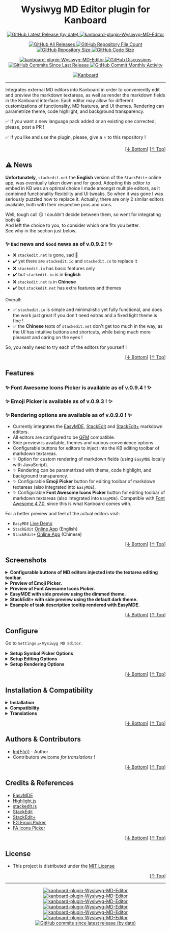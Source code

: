 <h1 name="user-content-readme-top" align="center">Wysiwyg MD Editor plugin for Kanboard</h1>

<p align="center">
    <a href="https://github.com/imfx77/kanboard-plugin-Wysiwyg-MD-Editor/releases">
        <img src="https://img.shields.io/github/v/release/imfx77/kanboard-plugin-Wysiwyg-MD-Editor?style=for-the-badge&color=brightgreen" alt="GitHub Latest Release (by date)" title="GitHub Latest Release (by date)">
    </a>
    <a href="https://github.com/imfx77/kanboard-plugin-Wysiwyg-MD-Editor/blob/master/LICENSE" title="Read License">
        <img src="https://img.shields.io/github/license/imfx77/kanboard-plugin-Wysiwyg-MD-Editor?style=for-the-badge" alt="kanboard-plugin-Wysiwyg-MD-Editor">
    </a>
</p>
<p align="center">
    <a href="https://github.com/imfx77/kanboard-plugin-Wysiwyg-MD-Editor/releases">
        <img src="https://img.shields.io/github/downloads/imfx77/kanboard-plugin-Wysiwyg-MD-Editor/total?style=for-the-badge&color=orange" alt="GitHub All Releases" title="GitHub All Downloads">
    </a>
    <a href="https://github.com/imfx77/kanboard-plugin-Wysiwyg-MD-Editor/releases">
        <img src="https://img.shields.io/github/directory-file-count/imfx77/kanboard-plugin-Wysiwyg-MD-Editor?style=for-the-badge&color=orange" alt="GitHub Repository File Count" title="GitHub Repository File Count">
    </a>
    <a href="https://github.com/imfx77/kanboard-plugin-Wysiwyg-MD-Editor/releases">
        <img src="https://img.shields.io/github/repo-size/imfx77/kanboard-plugin-Wysiwyg-MD-Editor?style=for-the-badge&color=orange" alt="GitHub Repository Size" title="GitHub Repository Size">
    </a>
    <a href="https://github.com/imfx77/kanboard-plugin-Wysiwyg-MD-Editor/releases">
        <img src="https://img.shields.io/github/languages/code-size/imfx77/kanboard-plugin-Wysiwyg-MD-Editor?style=for-the-badge&color=orange" alt="GitHub Code Size" title="GitHub Code Size">
    </a>
</p>
<p align="center">
    <a href="https://github.com/imfx77/kanboard-plugin-Wysiwyg-MD-Editor/stargazers" title="View Stargazers">
        <img src="https://img.shields.io/github/stars/imfx77/kanboard-plugin-Wysiwyg-MD-Editor?logo=github&style=for-the-badge" alt="kanboard-plugin-Wysiwyg-MD-Editor">
    </a>
    <a href="https://github.com/imfx77/kanboard-plugin-Wysiwyg-MD-Editor/discussions">
        <img src="https://img.shields.io/github/discussions/imfx77/kanboard-plugin-Wysiwyg-MD-Editor?style=for-the-badge&color=blue" alt="GitHub Discussions" title="Read Discussions">
    </a>
    <a href="https://github.com/imfx77/kanboard-plugin-Wysiwyg-MD-Editor/compare">
        <img src="https://img.shields.io/github/commits-since/imfx77/kanboard-plugin-Wysiwyg-MD-Editor/latest?include_prereleases&style=for-the-badge&color=blue" alt="GitHub Commits Since Last Release" title="GitHub Commits Since Last Release">
    </a>
    <a href="https://github.com/imfx77/kanboard-plugin-Wysiwyg-MD-Editor/compare">
        <img src="https://img.shields.io/github/commit-activity/m/imfx77/kanboard-plugin-Wysiwyg-MD-Editor?style=for-the-badge&color=blue" alt="GitHub Commit Monthly Activity" title="GitHub Commit Monthly Activity">
    </a>
</p>
<p align="center">
    <a href="https://github.com/kanboard/kanboard" title="Kanboard - Kanban Project Management Software">
        <img src="https://img.shields.io/badge/Plugin%20for-kanboard-D40000?style=for-the-badge&labelColor=000000" alt="Kanboard">
    </a>
</p>

---

Integrates external MD editors into Kanboard in order to conveniently edit and preview
the markdown textareas, as well as render the markdown fields in the Kanboard interface.
Each editor may allow for different customizations of functionality, MD features, and UI themes.
Rendering can parametrize theme, code highlight, and background transparency.

✅ If you want a new language pack added or an existing one corrected, please, post a PR !

✅ If you like and use the plugin, please, give a ⭐ to this repository !

<p align="right">[<a href="#user-content-readme-bottom">&#8595; Bottom</a>] [<a href="#user-content-readme-top">&#8593; Top</a>]</p>

## ⚠️ News

**Unfortunately**, `stackedit.net` the **English** version of the `StackEdit+` online app, was eventually taken down and for good.
Adopting this editor to embed in KB was an optimal choice I made amongst multiple editors, as it combined functionality flexibility and UI tweaks.
So when it was gone I was seriously puzzled how to replace it.
Actually, there are only 2 similar editors available, both with their respective pros and cons.

Well, tough call 😏 I couldn't decide between them, so went for integrating both 😁  
And left the choice to you, to consider which one fits you better.  
See why in the section just below.

### ✨ `Bad` news and `Good` news as of v.0.9.2 ! ✨

- ❌ `stackedit.net` is gone, sad 🙁
- ✔️ yet there are `stackedit.io` and `stackedit.cn` to replace it
- ❌ `stackedit.io` has basic features only
- ✔️ but `stackedit.io` is in **English**
- ❌ `stackedit.net` is in **Chinese**
- ✔️ but `stackedit.net` has extra features and themes

Overall:
- ✅ `stackedit.io` is simple and minimalistic yet fully functional, and does the work just great if you don't need extras and a fixed light theme is fine !  
- ✅ the **Chinese** texts of `stackedit.net` don't get too much in the way, as the UI has intuitive buttons and shortcuts, while being much more pleasant and caring on the eyes !  

So, you really need to try each of the editors for yourself !

<p align="right">[<a href="#user-content-readme-bottom">&#8595; Bottom</a>] [<a href="#user-content-readme-top">&#8593; Top</a>]</p>

## Features

### ✨ Font Awesome Icons Picker is available as of v.0.9.4 ! ✨

### ✨ Emoji Picker is available as of v.0.9.3 ! ✨

### ✨ Rendering options are available as of v.0.9.0 ! ✨

- Currently integrates the [EasyMDE](https://github.com/Ionaru/easy-markdown-editor), [StackEdit](https://github.com/benweet/stackedit) and [StackEdit+](https://github.com/mafgwo/stackedit-plus) markdown editors.
- All editors are configured to be [GFM](https://github.github.com/gfm/) compatible.
- Side preview is available, themes and various convenience options.
- Configurable buttons for editors to inject into the KB editing toolbar of markdown textareas.
- ✨ Option for custom rendering of markdown fields (using `EasyMDE` locally with JavaScript).
- ✨ Rendering can be parametrized with theme, code highlight, and background transparency.
- ✨ Configurable **Emoji Picker** button for editing toolbar of markdown textareas (also integrated into `EasyMDE`).
- ✨ Configurable **Font Awesome Icons Picker** button for editing toolbar of markdown textareas (also integrated into `EasyMDE`). Compatible with [Font Awesome 4.7.0](https://fontawesome.com/v4/icons/), since this is what Kanboard comes with.

For a better preview and feel of the actual editors visit:
- `EasyMDE` [Live Demo](https://stackblitz.com/edit/easymde/?file=index.html)
- `StackEdit` [Online App](https://stackedit.io/app#) (English)
- `StackEdit+` [Online App](https://stackedit.cn/app#) (Chinese)

<p align="right">[<a href="#user-content-readme-bottom">&#8595; Bottom</a>] [<a href="#user-content-readme-top">&#8593; Top</a>]</p>

## Screenshots

<details>
<summary><strong>
Configurable buttons of MD editors injected into the textarea editing toolbar.
</strong></summary>

![textarea editing toolbar injected buttons](Assets/config/textarea-editing-toolbar-injected-buttons.png "textarea editing toolbar with injected MD editors buttons")

</details>

<details>
<summary><strong>
Preview of Emoji Picker.
</strong></summary>

![preview easymde](Screenshots/preview-picker-emoji.png "preview emoji picker")

</details>

<details>
<summary><strong>
Preview of Font Awesome Icons Picker.
</strong></summary>

![preview easymde](Screenshots/preview-picker-faicons.png "preview faicons picker")

</details>

<details>
<summary><strong>
EasyMDE with side preview using the dimmed theme.
</strong></summary>

![preview easymde](Screenshots/preview-editor-easymde.png "preview easymde")

</details>

<details>
<summary><strong>
StackEdit+ with side preview using the default dark theme.
</strong></summary>

![preview stackedit plus](Screenshots/preview-editor-stackedit-plus.png "preview stackedit plus")

</details>

<details>
<summary><strong>
Example of task description tooltip rendered with EasyMDE.
</strong></summary>

![preview tooltip render](Screenshots/preview-render-tootip.png "preview tooltip render")

</details>

<p align="right">[<a href="#user-content-readme-bottom">&#8595; Bottom</a>] [<a href="#user-content-readme-top">&#8593; Top</a>]</p>

## Configure

Go to `Settings` &#10562; `Wysiwyg MD Editor`.

<details>
<summary><strong>
Setup Symbol Picker Options
</strong></summary>
Follow the explanations to configure and preview the symbol picker(s) of your preference.

![setup symbol picker options](Screenshots/setup-options-symbol-picker.png "setup symbol picker options")

</details>

<details>
<summary><strong>
Setup Editing Options
</strong></summary>
Follow the explanations to configure and preview the MD editor(s) of your preference.

![setup editing options](Screenshots/setup-options-editing.png "setup editing options")

</details>

<details>
<summary><strong>
Setup Rendering Options
</strong></summary>
This section allows you to enable and parametrize custom rendering of markdown fields that will override the original KB display.

![setup rendering options](Screenshots/setup-options-rendering.png "setup rendering options")

</details>

<p align="right">[<a href="#user-content-readme-bottom">&#8595; Bottom</a>] [<a href="#user-content-readme-top">&#8593; Top</a>]</p>

## Installation & Compatibility

<details>
<summary><strong>Installation</strong></summary>

- Install via the **Kanboard Plugin Directory** or see [INSTALL.md](INSTALL.md)
- Read the full [**Changelog**](changelog.md "See changes") to see the latest updates

</details>
<details>
<summary><strong>Compatibility</strong></summary>

- Requires [Kanboard](https://github.com/kanboard/kanboard "Kanboard - Kanban Project Management Software") ≥`1.2.33`
- **Other Plugins & Action Plugins**
  - Can utilize the `HighlightCodeSyntax` plugin (if installed) for rendering purposes.
  - May conflict with or override the functionality of the `MarkdownPlus` plugin when the rendering option is turned on.  
- **Core Files & Templates**
  - `0` Template override
  - _No database changes_

</details>
<details>
<summary><strong>Translations</strong></summary>

- Available translations for some common languages `DE`, `ES`, `FR`, `IT`, `PT`, `RU` - yet, they are _mechanically translated using Google Translate_ !
- _Translation for `en_US` is the default_ if there is no translation pack for the user selected language in KB.
- The actual UI language of the editors is fixed (either **English** or **Chinese**), and **`no translations`** are available for them.

</details>

<p align="right">[<a href="#user-content-readme-bottom">&#8595; Bottom</a>] [<a href="#user-content-readme-top">&#8593; Top</a>]</p>

## Authors & Contributors

- [Im[F(x)]](https://github.com/imfx77) - Author
- Contributors welcome _for translations_ !

<p align="right">[<a href="#user-content-readme-bottom">&#8595; Bottom</a>] [<a href="#user-content-readme-top">&#8593; Top</a>]</p>

## Credits & References

- [EasyMDE](https://github.com/Ionaru/easy-markdown-editor)
- [Highlight.js](https://github.com/highlightjs/highlight.js)
- [stackedit.js](https://github.com/benweet/stackedit.js)
- [StackEdit](https://github.com/benweet/stackedit)
- [StackEdit+](https://github.com/mafgwo/stackedit-plus)
- [FG Emoji Picker](https://github.com/woody180/vanilla-javascript-emoji-picker)
- [FA Icons Picker](https://github.com/aumkarthakur/simple-fontawesome-iconpicker)

<p align="right">[<a href="#user-content-readme-bottom">&#8595; Bottom</a>] [<a href="#user-content-readme-top">&#8593; Top</a>]</p>

## License

- This project is distributed under the [MIT License](LICENSE "Read The MIT license")

<p align="right">[<a href="#user-content-readme-top">&#8593; Top</a>]</p>

---

<p align="center">
    <a href="https://github.com/imfx77/kanboard-plugin-Wysiwyg-MD-Editor/stargazers" title="View Stargazers">
        <img src="https://img.shields.io/github/stars/imfx77/kanboard-plugin-Wysiwyg-MD-Editor?logo=github&style=flat-square" alt="kanboard-plugin-Wysiwyg-MD-Editor">
    </a>
    <a href="https://github.com/imfx77/kanboard-plugin-Wysiwyg-MD-Editor/forks" title="See Forks">
        <img src="https://img.shields.io/github/forks/imfx77/kanboard-plugin-Wysiwyg-MD-Editor?logo=github&style=flat-square" alt="kanboard-plugin-Wysiwyg-MD-Editor">
    </a>
    <a href="https://github.com/imfx77/kanboard-plugin-Wysiwyg-MD-Editor/blob/master/LICENSE" title="Read License">
        <img src="https://img.shields.io/github/license/imfx77/kanboard-plugin-Wysiwyg-MD-Editor?style=flat-square" alt="kanboard-plugin-Wysiwyg-MD-Editor">
    </a>
    <a href="https://github.com/imfx77/kanboard-plugin-Wysiwyg-MD-Editor/issues" title="Open Issues">
        <img src="https://img.shields.io/github/issues-raw/imfx77/kanboard-plugin-Wysiwyg-MD-Editor?style=flat-square" alt="kanboard-plugin-Wysiwyg-MD-Editor">
    </a>
    <a href="https://github.com/imfx77/kanboard-plugin-Wysiwyg-MD-Editor/issues?q=is%3Aissue+is%3Aclosed" title="Closed Issues">
        <img src="https://img.shields.io/github/issues-closed/imfx77/kanboard-plugin-Wysiwyg-MD-Editor?style=flat-square" alt="kanboard-plugin-Wysiwyg-MD-Editor">
    </a>
    <a href="https://github.com/imfx77/kanboard-plugin-Wysiwyg-MD-Editor/discussions" title="Read Discussions">
        <img src="https://img.shields.io/github/discussions/imfx77/kanboard-plugin-Wysiwyg-MD-Editor?style=flat-square" alt="kanboard-plugin-Wysiwyg-MD-Editor">
    </a>
    <a href="https://github.com/imfx77/kanboard-plugin-Wysiwyg-MD-Editor/compare/" title="Latest Commits">
        <img alt="GitHub commits since latest release (by date)" src="https://img.shields.io/github/commits-since/imfx77/kanboard-plugin-Wysiwyg-MD-Editor/latest?style=flat-square">
    </a>
</p>

<a name="user-content-readme-bottom"></a>

